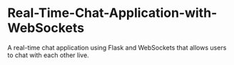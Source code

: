 # Real-Time-Chat-Application-with-WebSockets
A real-time chat application using Flask and WebSockets that allows users to chat with each other live.
